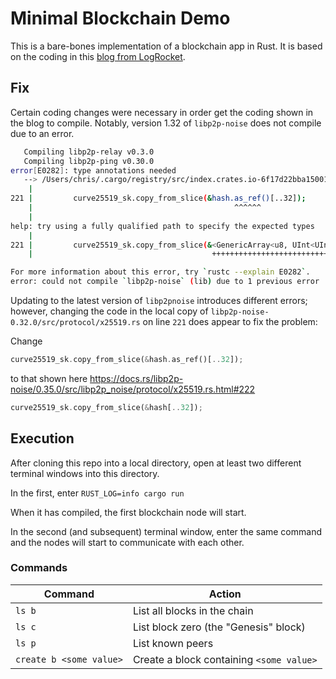 # Minimal Blockchain Demo

This is a bare-bones implementation of a blockchain app in Rust.
It is based on the coding in this [blog from LogRocket](https://blog.logrocket.com/how-to-build-a-blockchain-in-rust/).

## Fix

Certain coding changes were necessary in order get the coding shown in the blog to compile.
Notably, version 1.32 of `libp2p-noise` does not compile due to an error.

```bash
   Compiling libp2p-relay v0.3.0
   Compiling libp2p-ping v0.30.0
error[E0282]: type annotations needed
   --> /Users/chris/.cargo/registry/src/index.crates.io-6f17d22bba15001f/libp2p-noise-0.32.0/src/protocol/x25519.rs:221:45
    |
221 |         curve25519_sk.copy_from_slice(&hash.as_ref()[..32]);
    |                                             ^^^^^^
    |
help: try using a fully qualified path to specify the expected types
    |
221 |         curve25519_sk.copy_from_slice(&<GenericArray<u8, UInt<UInt<UInt<UInt<UInt<UInt<UInt<UTerm, B1>, B0>, B0>, B0>, B0>, B0>, B0>> as AsRef<T>>::as_ref(&hash)[..32]);
    |                                        +++++++++++++++++++++++++++++++++++++++++++++++++++++++++++++++++++++++++++++++++++++++++++++++++++++++++++++++++++++    ~

For more information about this error, try `rustc --explain E0282`.
error: could not compile `libp2p-noise` (lib) due to 1 previous error
```

Updating to the latest version of `libp2pnoise` introduces different errors; however, changing the code in the local copy of `libp2p-noise-0.32.0/src/protocol/x25519.rs` on line `221` does appear to fix the problem:

Change

```rust
curve25519_sk.copy_from_slice(&hash.as_ref()[..32]);
```

to that shown here <https://docs.rs/libp2p-noise/0.35.0/src/libp2p_noise/protocol/x25519.rs.html#222>

```rust
curve25519_sk.copy_from_slice(&hash[..32]);
```

## Execution

After cloning this repo into a local directory, open at least two different terminal windows into this directory.

In the first, enter `RUST_LOG=info cargo run`

When it has compiled, the first blockchain node will start.

In the second (and subsequent) terminal window, enter the same command and the nodes will start to communicate with each other.

### Commands

| Command                 | Action
|-------------------------|---|
| `ls b`                  | List all blocks in the chain
| `ls c`                  | List block zero (the "Genesis" block)
| `ls p`                  | List known peers
| `create b <some value>` | Create a block containing `<some value>` 
